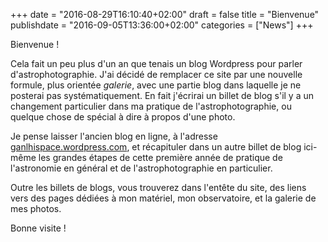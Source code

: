 +++
date = "2016-08-29T16:10:40+02:00"
draft = false
title = "Bienvenue"
publishdate = "2016-09-05T13:36:00+02:00"
categories = ["News"]
+++

Bienvenue ! 

Cela fait un peu plus d'un an que tenais un blog Wordpress pour parler d'astrophotographie. J'ai décidé de remplacer ce site par une nouvelle formule, plus orientée _galerie_, avec une partie blog dans laquelle je ne posterai pas systématiquement. En fait j'écrirai un billet de blog s'il y a un changement particulier dans ma pratique de l'astrophotographie, ou quelque chose de spécial à dire à propos d'une photo.

Je pense laisser l'ancien blog en ligne, à l'adresse [ganlhispace.wordpress.com](http://ganlhispace.wordpress.com), et récapituler dans un autre billet de blog ici-même les grandes étapes de cette première année de pratique de l'astronomie en général et de l'astrophotographie en particulier.

Outre les billets de blogs, vous trouverez dans l'entête du site, des liens vers des pages dédiées à mon matériel, mon observatoire, et la galerie de mes photos.

Bonne visite ! 